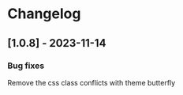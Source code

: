 # Changelog

## [1.0.8] - 2023-11-14

### Bug fixes

Remove the css class conflicts with theme butterfly
